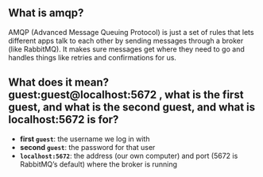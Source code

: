 ## What is amqp?  
AMQP (Advanced Message Queuing Protocol) is just a set of rules that lets different apps talk to each other by sending messages through a broker (like RabbitMQ). It makes sure messages get where they need to go and handles things like retries and confirmations for us.

## What does it mean? guest:guest@localhost:5672 , what is the first guest, and what is the second guest, and what is localhost:5672 is for? 
- **first `guest`**: the username we log in with  
- **second `guest`**: the password for that user  
- **`localhost:5672`**: the address (our own computer) and port (5672 is RabbitMQ’s default) where the broker is running  
